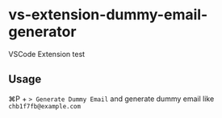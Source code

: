 # vs-extension-dummy-email-generator
VSCode Extension test

## Usage
⌘P + `> Generate Dummy Email` and generate dummy email like `chb1f7fb@example.com`
